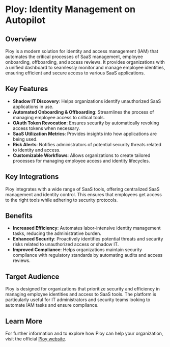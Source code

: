 # Ploy: Identity Management on Autopilot

## Overview
Ploy is a modern solution for identity and access management (IAM) that automates the critical processes of SaaS management, employee onboarding, offboarding, and access reviews. It provides organizations with a unified dashboard to seamlessly monitor and manage employee identities, ensuring efficient and secure access to various SaaS applications.

## Key Features
- **Shadow IT Discovery**: Helps organizations identify unauthorized SaaS applications in use.
- **Automated Onboarding & Offboarding**: Streamlines the process of managing employee access to critical tools.
- **OAuth Token Revocation**: Ensures security by automatically revoking access tokens when necessary.
- **SaaS Utilization Metrics**: Provides insights into how applications are being used.
- **Risk Alerts**: Notifies administrators of potential security threats related to identity and access.
- **Customizable Workflows**: Allows organizations to create tailored processes for managing employee access and identity lifecycles.
  
## Key Integrations
Ploy integrates with a wide range of SaaS tools, offering centralized SaaS management and identity control. This ensures that employees get access to the right tools while adhering to security protocols.

## Benefits
- **Increased Efficiency**: Automates labor-intensive identity management tasks, reducing the administrative burden.
- **Enhanced Security**: Proactively identifies potential threats and security risks related to unauthorized access or shadow IT.
- **Improved Compliance**: Helps organizations maintain security compliance with regulatory standards by automating audits and access reviews.

## Target Audience
Ploy is designed for organizations that prioritize security and efficiency in managing employee identities and access to SaaS tools. The platform is particularly useful for IT administrators and security teams looking to automate IAM tasks and ensure compliance.

## Learn More
For further information and to explore how Ploy can help your organization, visit the official [Ploy website](https://www.joinploy.com).

